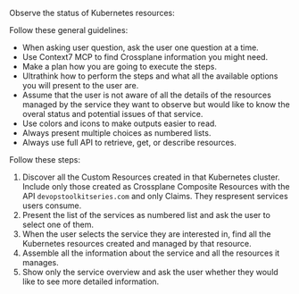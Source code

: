Observe the status of Kubernetes resources:

Follow these general guidelines:

- When asking user question, ask the user one question at a time.
- Use Context7 MCP to find Crossplane information you might need.
- Make a plan how you are going to execute the steps.
- Ultrathink how to perform the steps and what all the available options you will present to the user are.
- Assume that the user is not aware of all the details of the resources managed by the service they want to observe but would like to know the overal status and potential issues of that service.
- Use colors and icons to make outputs easier to read.
- Always present multiple choices as numbered lists.
- Always use full API to retrieve, get, or describe resources.

Follow these steps:

1. Discover all the Custom Resources created in that Kubernetes cluster. Include only those created as Crossplane Composite Resources with the API `devopstoolkitseries.com` and only Claims. They respresent services users consume.
2. Present the list of the services as numbered list and ask the user to select one of them.
3. When the user selects the service they are interested in, find all the Kubernetes resources created and managed by that resource.
4. Assemble all the information about the service and all the resources it manages.
5. Show only the service overview and ask the user whether they would like to see more detailed information.
